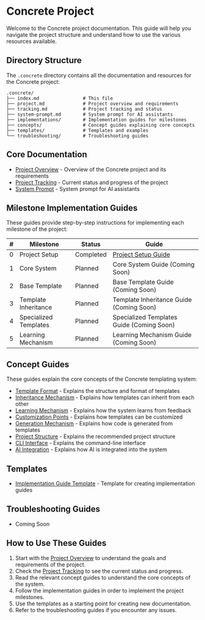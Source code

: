 # Concrete Project

Welcome to the Concrete project documentation. This guide will help you navigate the project structure and understand how to use the various resources available.

## Directory Structure

The `.concrete` directory contains all the documentation and resources for the Concrete project:

```
.concrete/
├── index.md                # This file
├── project.md              # Project overview and requirements
├── tracking.md             # Project tracking and status
├── system-prompt.md        # System prompt for AI assistants
├── implementations/        # Implementation guides for milestones
├── concepts/               # Concept guides explaining core concepts
├── templates/              # Templates and examples
└── troubleshooting/        # Troubleshooting guides
```

## Core Documentation

- [Project Overview](./project.md) - Overview of the Concrete project and its requirements
- [Project Tracking](./tracking.md) - Current status and progress of the project
- [System Prompt](./system-prompt.md) - System prompt for AI assistants

## Milestone Implementation Guides

These guides provide step-by-step instructions for implementing each milestone of the project:

| # | Milestone | Status | Guide |
|---|-----------|--------|-------|
| 0 | Project Setup | Completed | [Project Setup Guide](./implementations/00-project-setup.md) |
| 1 | Core System | Planned | Core System Guide (Coming Soon) |
| 2 | Base Template | Planned | Base Template Guide (Coming Soon) |
| 3 | Template Inheritance | Planned | Template Inheritance Guide (Coming Soon) |
| 4 | Specialized Templates | Planned | Specialized Templates Guide (Coming Soon) |
| 5 | Learning Mechanism | Planned | Learning Mechanism Guide (Coming Soon) |

## Concept Guides

These guides explain the core concepts of the Concrete templating system:

- [Template Format](./concepts/template-format.md) - Explains the structure and format of templates
- [Inheritance Mechanism](./concepts/inheritance-mechanism.md) - Explains how templates can inherit from each other
- [Learning Mechanism](./concepts/learning-mechanism.md) - Explains how the system learns from feedback
- [Customization Points](./concepts/customization-points.md) - Explains how templates can be customized
- [Generation Mechanism](./concepts/generation-mechanism.md) - Explains how code is generated from templates
- [Project Structure](./concepts/project-structure.md) - Explains the recommended project structure
- [CLI Interface](./concepts/cli-interface.md) - Explains the command-line interface
- [AI Integration](./concepts/ai-integration.md) - Explains how AI is integrated into the system

## Templates

- [Implementation Guide Template](./templates/implementation-guide-template.md) - Template for creating implementation guides

## Troubleshooting Guides

- Coming Soon

## How to Use These Guides

1. Start with the [Project Overview](./project.md) to understand the goals and requirements of the project.
2. Check the [Project Tracking](./tracking.md) to see the current status and progress.
3. Read the relevant concept guides to understand the core concepts of the system.
4. Follow the implementation guides in order to implement the project milestones.
5. Use the templates as a starting point for creating new documentation.
6. Refer to the troubleshooting guides if you encounter any issues. 